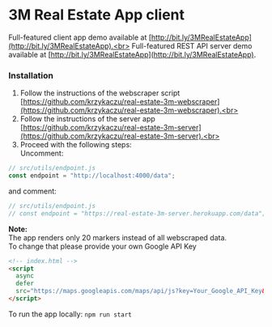 # 3M Real Estate App client

Full-featured client app demo available at [http://bit.ly/3MRealEstateApp](http://bit.ly/3MRealEstateApp).<br>
Full-featured REST API server demo available at [http://bit.ly/3MRealEstateApp](http://bit.ly/3MRealEstateApp).

### Installation
1. Follow the instructions of the webscraper script [https://github.com/krzykaczu/real-estate-3m-webscraper](https://github.com/krzykaczu/real-estate-3m-webscraper).<br>
2. Follow the instructions of the server app [https://github.com/krzykaczu/real-estate-3m-server](https://github.com/krzykaczu/real-estate-3m-server).<br>
3. Proceed with the following steps:<br>
Uncomment:
```javascript
// src/utils/endpoint.js
const endpoint = "http://localhost:4000/data";
```
and comment:
```javascript
// src/utils/endpoint.js
// const endpoint = "https://real-estate-3m-server.herokuapp.com/data";
```
**Note:**<br>
The app renders only 20 markers instead of all webscraped data.<br>
To change that please provide your own Google API Key
```html
<!-- index.html -->
<script 
  async 
  defer 
  src="https://maps.googleapis.com/maps/api/js?key=Your_Google_API_Key&callback=mapsCallback" type="text/javascript">
</script>
```
To run the app locally: `npm run start`


